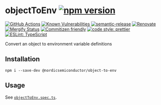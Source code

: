 # objectToEnv [![npm version](https://img.shields.io/npm/v/@nordicsemiconductor/object-to-env.svg)](https://www.npmjs.com/package/@nordicsemiconductor/object-to-env)

[![GitHub Actions](https://github.com/NordicSemiconductor/object-to-env/workflows/Test%20and%20Release/badge.svg)](https://github.com/NordicSemiconductor/object-to-env/actions)
[![Known Vulnerabilities](https://snyk.io/test/NordicSemiconductor/object-to-env/badge.svg)](https://snyk.io/test/NordicSemiconductor/object-to-env)
[![semantic-release](https://img.shields.io/badge/%20%20%F0%9F%93%A6%F0%9F%9A%80-semantic--release-e10079.svg)](https://github.com/semantic-release/semantic-release)
[![Renovate](https://img.shields.io/badge/renovate-enabled-brightgreen.svg)](https://renovatebot.com)
[![Mergify Status](https://img.shields.io/endpoint.svg?url=https://gh.mergify.io/badges/nordicsemiconductor/object-to-env)](https://mergify.io)
[![Commitizen friendly](https://img.shields.io/badge/commitizen-friendly-brightgreen.svg)](http://commitizen.github.io/cz-cli/)
[![code style: prettier](https://img.shields.io/badge/code_style-prettier-ff69b4.svg)](https://github.com/prettier/prettier/)
[![ESLint: TypeScript](https://img.shields.io/badge/ESLint-TypeScript-blue.svg)](https://github.com/typescript-eslint/typescript-eslint)

Convert an object to environment variable definitions

## Installation

    npm i --save-dev @nordicsemiconductor/object-to-env

## Usage

See [`objectToEnv.spec.ts`](./src/objectToEnv.spec.ts).
